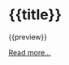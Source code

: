<div v-component="br-articleList">
	<div v-repeat="articles">
		<h1>{{title}}</h1>
		<p>{{preview}}</p>
		<a href="#/{{uri(file)}}">Read more...</a>
	</div>
</div>
